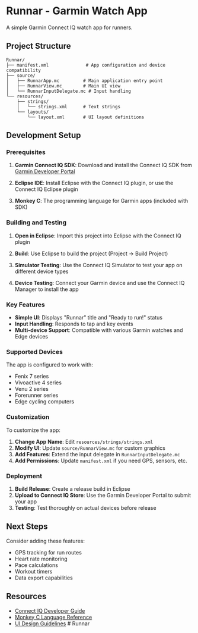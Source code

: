 # Runnar - Garmin Watch App

A simple Garmin Connect IQ watch app for runners.

## Project Structure

```
Runnar/
├── manifest.xml              # App configuration and device compatibility
├── source/
│   ├── RunnarApp.mc         # Main application entry point
│   ├── RunnarView.mc        # Main UI view
│   └── RunnarInputDelegate.mc # Input handling
└── resources/
    ├── strings/
    │   └── strings.xml      # Text strings
    └── layouts/
        └── layout.xml       # UI layout definitions
```

## Development Setup

### Prerequisites

1. **Garmin Connect IQ SDK**: Download and install the Connect IQ SDK from [Garmin Developer Portal](https://developer.garmin.com/connect-iq/overview/)

2. **Eclipse IDE**: Install Eclipse with the Connect IQ plugin, or use the Connect IQ Eclipse plugin

3. **Monkey C**: The programming language for Garmin apps (included with SDK)

### Building and Testing

1. **Open in Eclipse**: Import this project into Eclipse with the Connect IQ plugin

2. **Build**: Use Eclipse to build the project (Project → Build Project)

3. **Simulator Testing**: Use the Connect IQ Simulator to test your app on different device types

4. **Device Testing**: Connect your Garmin device and use the Connect IQ Manager to install the app

### Key Features

- **Simple UI**: Displays "Runnar" title and "Ready to run!" status
- **Input Handling**: Responds to tap and key events
- **Multi-device Support**: Compatible with various Garmin watches and Edge devices

### Supported Devices

The app is configured to work with:
- Fenix 7 series
- Vivoactive 4 series
- Venu 2 series
- Forerunner series
- Edge cycling computers

### Customization

To customize the app:

1. **Change App Name**: Edit `resources/strings/strings.xml`
2. **Modify UI**: Update `source/RunnarView.mc` for custom graphics
3. **Add Features**: Extend the input delegate in `RunnarInputDelegate.mc`
4. **Add Permissions**: Update `manifest.xml` if you need GPS, sensors, etc.

### Deployment

1. **Build Release**: Create a release build in Eclipse
2. **Upload to Connect IQ Store**: Use the Garmin Developer Portal to submit your app
3. **Testing**: Test thoroughly on actual devices before release

## Next Steps

Consider adding these features:
- GPS tracking for run routes
- Heart rate monitoring
- Pace calculations
- Workout timers
- Data export capabilities

## Resources

- [Connect IQ Developer Guide](https://developer.garmin.com/connect-iq/api-docs/)
- [Monkey C Language Reference](https://developer.garmin.com/connect-iq/monkey-c/)
- [UI Design Guidelines](https://developer.garmin.com/connect-iq/ui-design/) #   R u n n a r  
 